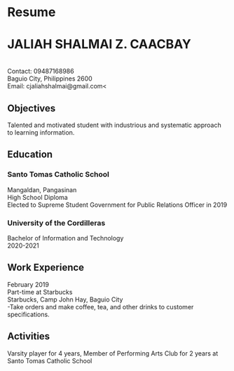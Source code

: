 # Resume

<h1>JALIAH SHALMAI Z. CAACBAY</h1>
<br>Contact: 09487168986
<br>Baguio City, Philippines 2600
<br>Email: cjaliahshalmai@gmail.com<

</style>
</head>
<body>

<h2>Objectives</h2>
<p>Talented and motivated student with industrious and systematic approach to learning information.</p>


<h2>Education</h2>
<h3>Santo Tomas Catholic School</h3>
<p>Mangaldan, Pangasinan
<br>High School Diploma
<br>Elected to Supreme Student Government for Public Relations Officer in 2019

<h3>University of the Cordilleras</h3>
<p>Bachelor of Information and Technology
<br>2020-2021



<h2>Work Experience</h2>
<p>February 2019
<br>Part-time at Starbucks
<br>Starbucks, Camp John Hay, Baguio City
<br>-Take orders and make coffee, tea, and other drinks to customer specifications.
</p>

<h2>Activities</h2>
<p>Varsity player for 4 years, Member of Performing Arts Club for 2 years at Santo Tomas Catholic School</p>

</body>
</html>
